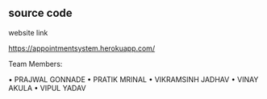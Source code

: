 ## source code

website link

https://appointmentsystem.herokuapp.com/

Team Members:

•	PRAJWAL GONNADE
•	PRATIK MRINAL
•	VIKRAMSINH JADHAV
•	VINAY AKULA
•	VIPUL YADAV

